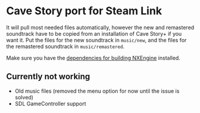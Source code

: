# Cave Story port for Steam Link

It will pull most needed files automatically, however the new and remastered soundtrack have to be copied from an installation of Cave Story+ if you want it.
Put the files for the new soundtrack in ```music/new```, and the files for the remastered soundtrack in ```music/remastered```.

Make sure you have the [dependencies for building NXEngine](https://github.com/nxengine/nxengine-evo/wiki/Building-linux-version) installed.

## Currently not working
- Old music files (removed the menu option for now until the issue is solved)
- SDL GameController support
